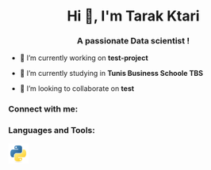 <h1 align="center">Hi 👋, I'm Tarak Ktari</h1>
<h3 align="center">A passionate Data scientist !</h3>

- 🔭 I’m currently working on **test-project**

- 🌱 I’m currently studying in **Tunis Business Schoole TBS**

- 👯 I’m looking to collaborate on **test**

<h3 align="left">Connect with me:</h3>
<p align="left">
</p>

<h3 align="left">Languages and Tools:</h3>
<p align="left"> <a href="https://www.python.org" target="_blank" rel="noreferrer"> <img src="https://raw.githubusercontent.com/devicons/devicon/master/icons/python/python-original.svg" alt="python" width="40" height="40"/> </a> </p>
